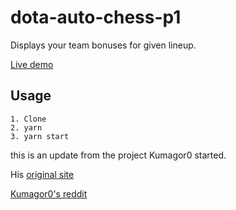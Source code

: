 # dota-auto-chess-p1

Displays your team bonuses for given lineup.

[Live demo](https://paulepanke.github.io/dota2)

## Usage

    1. Clone
    2. yarn
    3. yarn start

this is an update from the project Kumagor0 started.

His [original site](https://paulepanke.github.io/dota2)

[Kumagor0's reddit](https://old.reddit.com/user/Kumagor0/)
